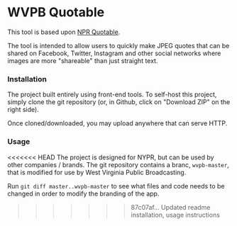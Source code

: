 # WVPB Quotable

This tool is based upon [NPR Quotable][1].

The tool is intended to allow users to quickly make JPEG quotes that can be shared on Facebook, Twitter, Instagram and other social networks where images are more "shareable" than just straight text.

[1]: https://github.com/nprapps/quotable

### Installation

The project built entirely using front-end tools. To self-host this project, simply clone the git repository (or, in Github, click on "Download ZIP" on the right side).

Once cloned/downloaded, you may upload anywhere that can serve HTTP.

### Usage

<<<<<<< HEAD
The project is designed for NYPR, but can be used by other companies / brands. The git repository contains a branc, `wvpb-master`, that is modified for use by West Virginia Public Broadcasting.

Run `git diff master..wvpb-master` to see what files and code needs to be changed in order to modify the branding of the app.
>>>>>>> 87c07af... Updated readme installation, usage instructions
